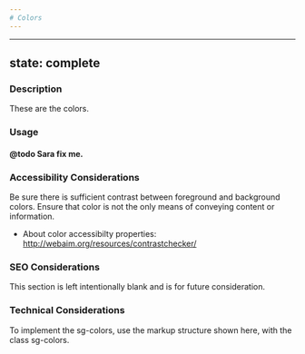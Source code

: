 ```yaml
---  
# Colors 
---
```


---
state: complete
---

### Description
These are the colors.

### Usage
#### @todo Sara fix me.

### Accessibility Considerations
Be sure there is sufficient contrast between foreground and background colors.
Ensure that color is not the only means of conveying content or information.

* About color accessibilty properties:  http://webaim.org/resources/contrastchecker/

### SEO Considerations
This section is left intentionally blank and is for future consideration.

### Technical Considerations
To implement the sg-colors, use the markup structure shown here, with the class sg-colors.
